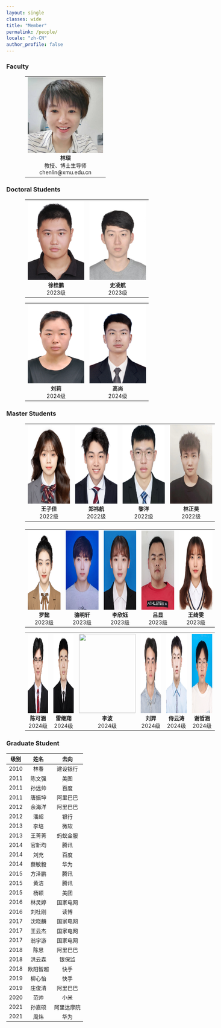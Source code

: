 ```yaml
---
layout: single
classes: wide
title: "Member"
permalink: /people/
locale: "zh-CN"
author_profile: false
---
```


<!--  
<table>
    <h3>
        Faculty
    </h3>
    <tr>
        <td><center><img src="/image/linchen.jpg" width = "200" height = "200"><br>林琛<br>教授、博士生导师<br>chenlin@xmu.edu.cn</center></td>
    </tr>
</table>

<table>
    <h3>
        Master Students
    </h3>
</table>

<h3>Graduate Student</h3>

| 级别 |  姓名  |   去向   |
| :--: | :----: | :------: |
| 2010 |  林春  | 建设银行 |
| 2011 | 陈文强 |   美图   |
| 2011 | 孙远帅 |   百度   |
| 2011 | 唐振坤 | 阿里巴巴 |
| 2012 | 余海洋 | 阿里巴巴 |
| 2012 |  潘超  |   银行   |
| 2013 |  李培  |   微软   |
| 2013 | 王菁菁 | 蚂蚁金服 |
| 2014 | 官新均 |   腾讯   |
| 2014 |  刘充  |   百度   |
| 2014 | 蔡敏毅 |   华为   |
| 2015 | 方泽鹏 |   腾讯   |
| 2015 |  黄洁  |   腾讯   |
| 2015 |  杨颖  |   美团   |
| 2016 | 林灵婷 | 国家电网 |
| 2016 | 刘杜刚 |   读博   |
| 2017 | 沈晓麟 | 国家电网 |
| 2017 | 王云杰 | 国家电网 |
| 2017 | 翁宇游 | 国家电网 |
| 2018 | 陈思  | 阿里巴巴 |
| 2018 | 洪云森 | 银保监 |
| 2018 | 欧阳智超 | 快手 |
| 2019 | 柳心怡 | 快手 |
| 2019 | 庄俊清 | 阿里巴巴 |
| 2020 | 范帅 | 小米 |
-->

<div>
  <h3>Faculty</h3>
  <table width="100%" border="0" align="center" style="margin-left: 50px">  
    <tbody>
      <tr>
        <td>
			<div>
				<div align="center"><img src="/image/linchen.jpg" width="200" height="200" alt=""/></div>
				<div align="center" style="font-weight: bold">林琛</div>
				<div align="center">教授、博士生导师</div>
				<div align="center">chenlin@xmu.edu.cn</div>
			</div>
		</td>
      </tr>
    </tbody>
  </table> 
</div>

<div>
  <h3>Doctoral Students</h3>
  
<table border="0" style="margin-left: 50px" width="100%">
  <tbody>
    <tr>
      <td>
		<div align="center">
		<img src="/image/xuguipeng.jpg" width="150" height="210" style="height: 210;" alt=""/> </div>
		<div align="center" style="font-weight: bold">徐桂鹏</div>
		<div align="center">2023级</div>
	  </td>
      <td>
		<div align="center">
		<img src="/image/shilinghang.jpg" width="150" height="210" style="height: 210;" alt=""/> </div>
		<div align="center" style="font-weight: bold">史凌航</div>
		<div align="center">2023级</div>
	  </td>
    </tr>
  </tbody>
</table>

<table border="0" style="margin-left: 50px" width="100%">
  <tbody>
    <tr>
    	<td>
		<div align="center">
		<img src="/image/liuli.jpg" width="150" height="210" style="height: 210;" alt=""/> </div>
		<div align="center" style="font-weight: bold">刘莉</div>
		<div align="center">2024级</div>
	  </td>
      <td>
		<div align="center">
		<img src="/image/gaoshang.jpg" width="150" height="210" style="height: 210;" alt=""/> </div>
		<div align="center" style="font-weight: bold">高尚</div>
		<div align="center">2024级</div>
	  </td>
    </tr>
  </tbody>
</table>
</div>

<div>
    <h3>Master Students</h3>
  
<table width="100%" border="0" style="margin-left: 50px; margin-bottom: 20px">
  <tbody>
    <tr>
      <td>
		<div align="center">
		  <img src="/image/wangzijia.jpg" width="150" height="210" style="height: 210;"/>
		</div>
		<div align="center" style="font-weight: bold">王子佳</div>
		<div align="center">2022级</div>
	  </td>
	<td>
		<div align="center">
		  <img src="/image/zhengyihang.jpg" width="150" height="210" style="height: 210;"/>
		</div>
		<div align="center" style="font-weight: bold">郑祎航</div>
		<div align="center">2022级</div>
	  </td>
		<td>
		<div align="center">
		  <img src="/image/liyang.jpg" width="150" height="210" style="height: 210;"/>
		</div>
		<div align="center" style="font-weight: bold">黎洋</div>
		<div align="center">2022级</div>
	  </td>
				<td>
		<div align="center">
		  <img src="/image/linzhenghao.jpg" width="150" height="210" style="height: 210;"/>
		</div>
		<div align="center" style="font-weight: bold">林正昊</div>
		<div align="center">2022级</div>
	  </td>
    </tr>
  </tbody>
</table>

<table  width="100%" border="0" style="margin-left: 50px">
  <tbody>
    <tr>
      <td>
		<div align="center">
		  <img src="/image/luoyi.jpg" width="150" height="210" style="height: 210;"/>
		</div>
		<div align="center" style="font-weight: bold">罗懿</div>
		<div align="center">2023级</div>
	  </td>
	<td>
	<div align="center">
		<img src="/image/luoyuxuan.jpg" width="150" height="210" style="height: 210;"/>
	</div>
	<div align="center" style="font-weight: bold">骆明轩</div>
	<div align="center">2023级</div>
	</td>
    <td>
		<div align="center">
		  <img src="/image/lixinyu.jpg" width="150" height="210" style="height: 210;"/>
		</div>
		<div align="center" style="font-weight: bold">李欣钰</div>
		<div align="center">2023级</div>
	</td>
	<td>
		<div align="center">
		  <img src="/image/lvxian.jpg" width="150" height="210" style="height: 210;"/>
		</div>
		<div align="center" style="font-weight: bold">吕显</div>
		<div align="center">2023级</div>
	</td>
	<td>
		<div align="center">
		  <img src="/image/wangqiwen.jpg" width="150" height="210" style="height: 210;"/>
		</div>
		<div align="center" style="font-weight: bold">王绮雯</div>
		<div align="center">2023级</div>
	  </td>
    </tr>
  </tbody>
</table>

<table  width="100%" border="0" style="margin-left: 50px">
  <tbody>
    <tr>
      <td>
		<div align="center">
		  <img src="/image/chenkehan.jpg" width="150" height="210" style="height: 210;"/>
		</div>
		<div align="center" style="font-weight: bold">陈可涵</div>
		<div align="center">2024级</div>
	  </td>
	<td>
	<div align="center">
		<img src="/image/leijixiang.jpg" width="150" height="210" style="height: 210;"/>
	</div>
	<div align="center" style="font-weight: bold">雷继翔</div>
	<div align="center">2024级</div>
	</td>
    <td>
		<div align="center">
		  <img src="/image/libo.jpg" width="150" height="210" style="height: 210;"/>
		</div>
		<div align="center" style="font-weight: bold">李波</div>
		<div align="center">2024级</div>
	</td>
	<td>
		<div align="center">
		  <img src="/image/liuyi.jpg" width="150" height="210" style="height: 210;"/>
		</div>
		<div align="center" style="font-weight: bold">刘羿</div>
		<div align="center">2024级</div>
	</td>
	<td>
		<div align="center">
		  <img src="/image/shiyuntao.jpg" width="150" height="210" style="height: 210;"/>
		</div>
		<div align="center" style="font-weight: bold">侍云涛</div>
		<div align="center">2024级</div>
	  </td>
	  <td>
		<div align="center">
		  <img src="/image/xiezhehan.jpg" width="150" height="210" style="height: 210;"/>
		</div>
		<div align="center" style="font-weight: bold">谢哲涵</div>
		<div align="center">2024级</div>
	  </td>
    </tr>
  </tbody>
</table>
</div>


<h3>Graduate Student</h3>

| 级别 |  姓名  |   去向   |
| :--: | :----: | :------: |
| 2010 |  林春  | 建设银行 |
| 2011 | 陈文强 |   美图   |
| 2011 | 孙远帅 |   百度   |
| 2011 | 唐振坤 | 阿里巴巴 |
| 2012 | 余海洋 | 阿里巴巴 |
| 2012 |  潘超  |   银行   |
| 2013 |  李培  |   微软   |
| 2013 | 王菁菁 | 蚂蚁金服 |
| 2014 | 官新均 |   腾讯   |
| 2014 |  刘充  |   百度   |
| 2014 | 蔡敏毅 |   华为   |
| 2015 | 方泽鹏 |   腾讯   |
| 2015 |  黄洁  |   腾讯   |
| 2015 |  杨颖  |   美团   |
| 2016 | 林灵婷 | 国家电网 |
| 2016 | 刘杜刚 |   读博   |
| 2017 | 沈晓麟 | 国家电网 |
| 2017 | 王云杰 | 国家电网 |
| 2017 | 翁宇游 | 国家电网 |
| 2018 | 陈思  | 阿里巴巴 |
| 2018 | 洪云森 | 银保监 |
| 2018 | 欧阳智超 | 快手 |
| 2019 | 柳心怡 | 快手 |
| 2019 | 庄俊清 | 阿里巴巴 |
| 2020 | 范帅 | 小米 |
| 2021 | 孙嘉硕 | 阿里达摩院 |
| 2021 | 周炜 | 华为 |

<!--  
  <table class="graduate" align="center" width="80%">
  <tbody align="center">
    <tr>
      <th style="text-align:center;">级别</th>
      <th style="text-align:center;">姓名</th>
      <th style="text-align:center;">去向</th>
    </tr>
    <tr>
      <td>2010</td>
      <td>林春</td>
      <td>建设银行</td>
    </tr>
    <tr>
      <td>2011</td>
      <td>陈文强</td>
      <td>美图</td>
    </tr>
    <tr>
      <td>2011</td>
	  <td>孙远帅</td>
	  <td>百度</td>
    </tr>
	<tr>
      <td>2011</td>
	  <td>唐振坤</td>
	  <td>阿里巴巴</td>
    </tr>
	<tr>
      <td>2012</td>
	  <td>余海洋</td>
	  <td>阿里巴巴</td>
    </tr>
	<tr>
      <td>2012</td>
	  <td>潘超</td>
	  <td>银行</td>
    </tr>
	<tr>
      <td>2013</td>
	  <td>李培</td>
	  <td>微软</td>
    </tr>
	<tr>
      <td>2013</td>
	  <td>王菁菁</td>
	  <td>蚂蚁金服</td>
    </tr>
	<tr>
      <td>2014</td>
	  <td>官新均</td>
	  <td>腾讯</td>
    </tr>
	<tr>
      <td>2014</td>
	  <td>刘充</td>
	  <td>百度</td>
    </tr>
	<tr>
      <td>2014</td>
	  <td>蔡敏毅</td>
	  <td>华为</td>
    </tr>
	<tr>
      <td>2015</td>
	  <td>方泽鹏</td>
	  <td>腾讯</td>
    </tr>
	<tr>
      <td>2015</td>
	  <td>黄洁</td>
	  <td>腾讯</td>
    </tr>
	<tr>
      <td>2015</td>
	  <td>杨颖</td>
	  <td>美团</td>
    </tr>
	<tr>
      <td>2016</td>
	  <td>林灵婷</td>
	  <td>国家电网</td>
    </tr>
	<tr>
      <td>2016</td>
	  <td>刘杜刚</td>
	  <td>读博</td>
    </tr>
	<tr>
      <td>2017</td>
	  <td>沈晓麟</td>
	  <td>国家电网</td>
    </tr>
	<tr>
      <td>2017</td>
	  <td>王云杰</td>
	  <td>国家电网</td>
    </tr>
	<tr>
      <td>2017</td>
	  <td>翁宇游</td>
	  <td>国家电网</td>
    </tr>
	<tr>
      <td>2018</td>
	  <td>陈思</td>
	  <td>阿里巴巴</td>
    </tr>
	<tr>
      <td>2018</td>
	  <td>洪云森</td>
	  <td>银保监</td>
    </tr>
	<tr>
      <td>2018</td>
	  <td>欧阳智超</td>
	  <td>快手</td>
    </tr>
	<tr>
      <td>2019</td>
	  <td>柳心怡</td>
	  <td>快手</td>
    </tr>
	<tr>
      <td>2019</td>
	  <td>庄俊清</td>
	  <td>阿里巴巴</td>
    </tr>
	<tr>
      <td>2020</td>
	  <td>范帅</td>
	  <td>小米</td>
    </tr>
  </tbody>
</table>-->